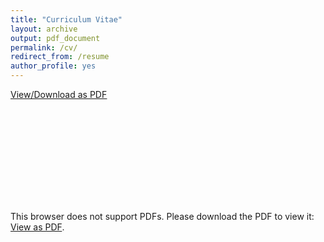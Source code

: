 ```yaml
---
title: "Curriculum Vitae"
layout: archive
output: pdf_document
permalink: /cv/
redirect_from: /resume
author_profile: yes
---
```


<u><a href="https://williamngiam.github.io/files/wxqn_cv.pdf">View/Download as PDF</a></u>

<object data="https://williamngiam.github.io/files/wxqn_cv.pdf" type="application/pdf" width="400px" height="570px">
    <embed src="https://williamngiam.github.io/files/wxqn_cv.pdf">
        <p>This browser does not support PDFs. Please download the PDF to view it: <a href="https://williamngiam.github.io/files/wxqn_cv.pdf">View as PDF</a>.</p>
    </embed>
</object>